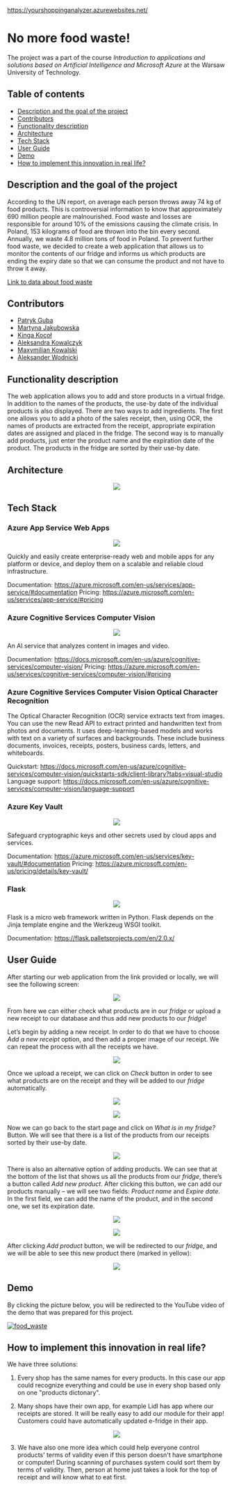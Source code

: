 https://yourshoppinganalyzer.azurewebsites.net/

# No more food waste!
The project was a part of the course *Introduction to applications and solutions based on Artificial Intelligence and Microsoft Azure* at the Warsaw University of Technology.

## Table of contents
* [Description and the goal of the project](#description)
* [Contributors](#contributors)
* [Functionality description](#functionality)
* [Architecture](#architecture)
* [Tech Stack](#tech-stack)
* [User Guide](#user-guide)
* [Demo](#demo)
* [How to implement this innovation in real life?](#innovation)

<a name="description"/></a>
## Description and the goal of the project
According to the UN report, on average each person throws away 74 kg of food products. This is controversial information to know that approximately 690 million people are malnourished. Food waste and losses are responsible for around 10% of the emissions causing the climate crisis. In Poland, 153 kilograms of food are thrown into the bin every second. Annually, we waste 4.8 million tons of food in Poland. To prevent further food waste, we decided to create a web application that allows us to monitor the contents of our fridge and informs us which products are ending the expiry date so that we can consume the product and not have to throw it away.

<a href="https://klimat.rp.pl/ekotrendy/art17074151-raport-onz-miliard-ton-zywnosci-rocznie-laduje-na-smietniku" target="_blank">Link to data about food waste</a>

<a name="contributors"/></a>
## Contributors
* <a href="https://github.com/gubapatryk" target="_blank">Patryk Guba</a>
* <a href="https://github.com/mjakubowska" target="_blank">Martyna Jakubowska</a>
* <a href="https://github.com/kingakocol" target="_blank">Kinga Kocoł</a>
* <a href="https://github.com/Olakow" target="_blank">Aleksandra Kowalczyk</a>
* <a href="https://github.com/maxxx958" target="_blank">Maxymilian Kowalski</a>
* <a href="https://github.com/AleksanderWodnicki" target="_blank">Aleksander Wodnicki</a>

<a name="functionality"/></a>
## Functionality description
The web application allows you to add and store products in a virtual fridge. In addition to the names of the products, the use-by date of the individual products is also displayed. There are two ways to add ingredients. The first one allows you to add a photo of the sales receipt, then, using OCR, the names of products are extracted from the receipt, appropriate expiration dates are assigned and placed in the fridge. The second way is to manually add products, just enter the product name and the expiration date of the product. The products in the fridge are sorted by their use-by date.

<a name="architecture"/></a>
## Architecture
<p align="center">
<img src="https://raw.githubusercontent.com/Azure3project/analizator/main/azure3_diagram.png"/>
 </p>

<a name="tech-stack"/></a>
## Tech Stack

### Azure App Service Web Apps

 <p align="center">
 <img src="app/materials/appservice.png"/>
 </p>
 
Quickly and easily create enterprise-ready web and mobile apps for any platform or device, and deploy them on a scalable and reliable cloud infrastructure.
 
Documentation: https://azure.microsoft.com/en-us/services/app-service/#documentation
Pricing: https://azure.microsoft.com/en-us/services/app-service/#pricing

### Azure Cognitive Services Computer Vision 

 <p align="center">
 <img src="app/materials/computervision.png"/>
 </p>
 
An AI service that analyzes content in images and video.

Documentation: https://docs.microsoft.com/en-us/azure/cognitive-services/computer-vision/
Pricing: https://azure.microsoft.com/en-us/services/cognitive-services/computer-vision/#pricing
 
### Azure Cognitive Services Computer Vision Optical Character Recognition

The Optical Character Recognition (OCR) service extracts text from images. You can use the new Read API to extract printed and handwritten text from photos and documents. It uses deep-learning-based models and works with text on a variety of surfaces and backgrounds. These include business documents, invoices, receipts, posters, business cards, letters, and whiteboards. 

Quickstart: https://docs.microsoft.com/en-us/azure/cognitive-services/computer-vision/quickstarts-sdk/client-library?tabs=visual-studio
Language support: https://docs.microsoft.com/en-us/azure/cognitive-services/computer-vision/language-support

### Azure Key Vault

 <p align="center">
 <img src="app/materials/keyvault.png"/>
 </p>
 
Safeguard cryptographic keys and other secrets used by cloud apps and services.
 
Documentation: https://azure.microsoft.com/en-us/services/key-vault/#documentation
Pricing: https://azure.microsoft.com/en-us/pricing/details/key-vault/

### Flask

 <p align="center">
 <img src="app/materials/flask.png"/>
 </p>
 
 Flask is a micro web framework written in Python. Flask depends on the Jinja template engine and the Werkzeug WSGI toolkit. 
 
Documentation: https://flask.palletsprojects.com/en/2.0.x/

<a name="user-guide"/></a>
## User Guide

After starting our web application from the link provided or locally, we will see the following screen:

<p align="center">
<img src="https://user-images.githubusercontent.com/92271405/150877995-96e4b77b-c052-4662-8ba5-88bc471e1208.png"/>
</p>
 
From here we can either check what products are in our _fridge_ or upload a new receipt to our database and thus add new products to our _fridge_!

Let’s begin by adding a new receipt. In order to do that we have to choose _Add a new receipt_ option, and then add a proper image of our receipt. We can repeat the process with all the receipts we have.

<p align="center">
<img src="https://user-images.githubusercontent.com/92271405/150878046-5ea75062-e661-4292-a82d-a9be11a3cc16.png"/>
</p>
  
Once we upload a receipt, we can click on _Check_ button in order to see what products are on the receipt and they will be added to our _fridge_ automatically.

<p align="center">
<img src="https://user-images.githubusercontent.com/92271405/150878063-52aeb163-b376-42a3-aa70-cfc7def707e9.png"/>
</p>
 
<p align="center">
 <img src="https://user-images.githubusercontent.com/92271405/150878075-915584e5-892d-4e45-86fe-05a7ae2dc15e.png"/>
</p>
 
Now we can go back to the start page and click on _What is in my fridge?_ Button. We will see that there is a list of the products from our receipts sorted by their use-by date.

<p align="center">
 <img src="https://user-images.githubusercontent.com/92271405/150878107-0381e85c-19ef-4226-8bb6-587e98dba6b9.png"/>
</p>
 
There is also an alternative option of adding products. We can see that at the bottom of the list that shows us all the products from our _fridge_, there’s a button called _Add new product_. After clicking this button, we can add our products manually – we will see two fields: _Product name_ and _Expire date_. In the first field, we can add the name of the product, and in the second one, we set its expiration date.

<p align="center">
<img src="https://user-images.githubusercontent.com/92271405/150878137-f6ff8a9f-f7d1-4fd5-ad35-436a5a19552d.png"/>
</p>
 
<p align="center">
<img src="https://user-images.githubusercontent.com/92271405/150878157-d6fd44c2-a39f-4d9b-a5de-7df5cb74cdeb.png"/>
</p>
 
After clicking _Add product_ button, we will be redirected to our _fridge_, and we will be able to see this new product there (marked in yellow):

<p align="center">
<img src="https://user-images.githubusercontent.com/92271405/150878176-e793308e-d226-4145-aa73-f56ed0a55461.png"/>
</p>
 
<a name="demo"/></a>
## Demo

By clicking the picture below, you will be redirected to the YouTube video of the demo that was prepared for this project.

[![food_waste](https://user-images.githubusercontent.com/92271405/150878760-26cd2cec-8891-4b14-8bdd-dc34b6d2ae50.png)](https://www.youtube.com/watch?v=J_W88RXkb1A)

<a name="innovation"/></a>
## How to implement this innovation in real life?

We have three solutions:


1. Every shop has the same names for every products. In this case our app could recognize everything and could be use in every shop based only on one "products dictonary".

2. Many shops have their own app, for example Lidl has app where our receipts are stored. It will be really easy to add our module for their app! Customers could have automatically updated e-fridge in their app.

<p align="center">
<img src="app/materials/lidl1.png"/>
</p>

3. We have also one more idea which could help everyone control products' terms of validity even if this person doesn't have smartphone or computer! During scanning of purchases system could sort them by terms of validity. Then, person at home just takes a look for the top of receipt and will know what to eat first.
